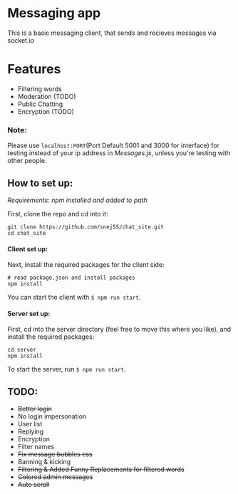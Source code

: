 # Messaging app

This is a basic messaging client, that sends and recieves messages via socket.io

# Features 
 * Filtering words
 * Moderation (TODO)
 * Public Chatting
 * Encryption (TODO)


### Note:

Please use `localhost:PORT`(Port Default 5001 and 3000 for interface) for testing instead of your ip address in *Messages.js*, unless you're testing with other people.

## How to set up:

_Requirements: npm installed and added to path_

First, clone the repo and cd into it:

```
git clone https://github.com/snej55/chat_site.git
cd chat_site
```

#### Client set up:

Next, install the required packages for the client side:

```
# read package.json and install packages
npm install
```

You can start the client with `$ npm run start`.

#### Server set up:

First, cd into the server directory (feel free to move this where you like), and install the required packages:

```
cd server
npm install
```

To start the server, run `$ npm run start`.

## TODO: 
 * ~~Better login~~
 * No login impersonation
 * User list
 * Replying
 * Encryption
 * Filter names
 * ~~Fix message bubbles css~~
 * Banning & kicking
 * ~~Filtering & Added Funny Replacements for filtered words~~
 * ~~Colored admin messages~~
 * ~~Auto scroll~~
